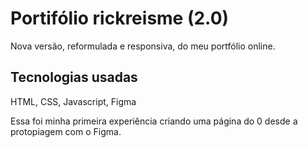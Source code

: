 # Portifólio rickreisme (2.0)

Nova versão, reformulada e responsiva, do meu portfólio online.

## Tecnologias usadas

HTML, CSS, Javascript, Figma

Essa foi minha primeira experiência criando uma página do 0 desde a protopiagem com o Figma.
